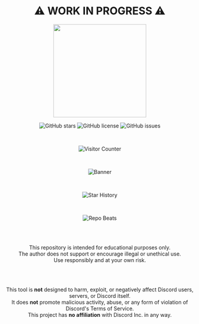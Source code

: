 <div align="center">

# ⚠️ WORK IN PROGRESS ⚠️

<img src="https://i.imgur.com/ytj2i7l.png" width="250" height="250">

<br>

![GitHub stars](https://img.shields.io/github/stars/R3CI/G4Spam?style=flat-square&color=5005ff)
![GitHub license](https://img.shields.io/github/license/R3CI/G4Spam?style=flat-square&color=5005ff)
![GitHub issues](https://img.shields.io/github/issues/R3CI/G4Spam?style=flat-square&color=5005ff)
<!-- ![GitHub release](https://img.shields.io/github/v/release/R3CI/G4Spam?style=flat-square&color=5005ff) -->
<!-- ![GitHub release date](https://img.shields.io/github/release-date/R3CI/G4Spam?style=flat-square&color=5005ff) -->
<!-- ![YouTube Tutorial](https://img.shields.io/badge/CLICKME-90EE90?style=flat-square&logo=Youtube&label=Tutorial&cacheSeconds=5&link=https%3A%2F%2Fwww.youtube.com%2Fwatch%3Fv%3DJEpa3RBnn_I) -->

<br>

![Visitor Counter](https://visit-counter.vercel.app/counter.png?page=https%3A%2F%2Fgithub.com%2FR3CI%2FG4Spam&s=80&c=6000ff&bg=00000000&no=5&ff=alien&tb=&ta=)

<br>

![Banner](https://i.imgur.com/zxjvWe8.png)

<br>

![Star History](https://api.star-history.com/svg?repos=R3CI/G4Spam&type=Date&theme=dark)

<br>

![Repo Beats](https://repobeats.axiom.co/api/embed/e999038a6ca21d17aa45a3bdb0578f607e14f47c.svg)

<br><br>

This repository is intended for educational purposes only.  
The author does not support or encourage illegal or unethical use.  
Use responsibly and at your own risk.  

<br><br>

This tool is **not** designed to harm, exploit, or negatively affect Discord users, servers, or Discord itself.  
It does **not** promote malicious activity, abuse, or any form of violation of Discord's Terms of Service.  
This project has **no affiliation** with Discord Inc. in any way.

</div>